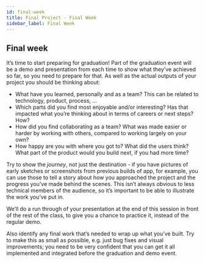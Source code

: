```yaml
---
id: final-week
title: Final Project - Final Week
sidebar_label: Final Week
---
```


## Final week

It’s time to start preparing for graduation! Part of the graduation event will be a demo and presentation from each time to show what they’ve achieved so far, so you need to prepare for that. As well as the actual outputs of your project you should be thinking about:

- What have you learned, personally and as a team? This can be related to technology, product, process, ...
- Which parts did you find most enjoyable and/or interesting? Has that impacted what you’re thinking about in terms of careers or next steps? How?
- How did you find collaborating as a team? What was made easier or harder by working with others, compared to working largely on your own?
- How happy are you with where you got to? What did the users think? What part of the product would you build next, if you had more time?

Try to show the _journey_, not just the destination - if you have pictures of early sketches or screenshots from previous builds of app, for example, you can use those to tell a story about how you approached the project and the progress you’ve made behind the scenes. This isn’t always obvious to less technical members of the audience, so it’s important to be able to illustrate the work you’ve put in.

We’ll do a run through of your presentation at the end of this session in front of the rest of the class, to give you a chance to practice it, instead of the regular demo.

Also identify any final work that’s needed to wrap up what you’ve built. Try to make this as small as possible, e.g. just bug fixes and visual improvements; you need to be very confident that you can get it all implemented and integrated before the graduation and demo event.
